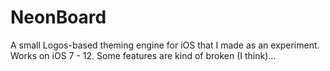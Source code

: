 # NeonBoard
A small Logos-based theming engine for iOS that I made as an experiment. Works on iOS 7 - 12. Some features are kind of broken (I think)...
